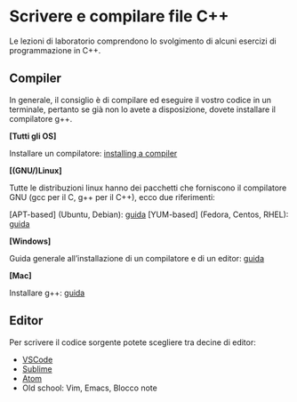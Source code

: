 # Scrivere e compilare file C++

Le lezioni di laboratorio comprendono lo svolgimento di alcuni esercizi di programmazione in C++.

## Compiler
In generale, il consiglio è di compilare ed eseguire il vostro codice in un terminale, pertanto se già non lo avete a disposizione, dovete installare il compilatore g++. 

**[Tutti gli OS]**

Installare un compilatore: [installing a compiler](https://www.cs.odu.edu/~zeil/cs250PreTest/latest/Public/installingACompiler/)

**[(GNU/)Linux]**

Tutte le distribuzioni linux hanno dei pacchetti che forniscono il compilatore GNU (gcc per il C, g++ per il C++), ecco due riferimenti:

[APT-based] (Ubuntu, Debian): [guida](https://www.cyberciti.biz/faq/howto-installing-gnu-c-compiler-development-environment-on-ubuntu/)
[YUM-based] (Fedora, Centos, RHEL): [guida](https://www.cyberciti.biz/faq/centos-rhel-7-redhat-linux-install-gcc-compiler-development-tools/)

**[Windows]**

Guida generale all’installazione di un compilatore e di un editor: [guida](http://stephencoakley.com/2015/01/21/guide-setting-up-a-simple-c-development-environment-on-windows)

**[Mac]**

Installare g++: [guida](http://www.edparrish.net/common/macgpp.php#installg++)

## Editor

Per scrivere il codice sorgente potete scegliere tra decine di editor:
* [VSCode](https://code.visualstudio.com/)
* [Sublime](https://www.sublimetext.com/)
* [Atom](https://atom.io/)
* Old school: Vim, Emacs, Blocco note

